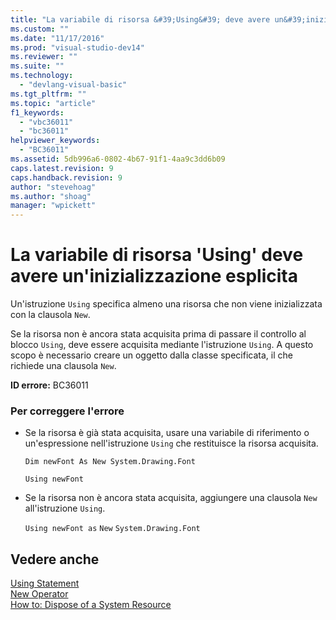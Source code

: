 ```yaml
---
title: "La variabile di risorsa &#39;Using&#39; deve avere un&#39;inizializzazione esplicita | Microsoft Docs"
ms.custom: ""
ms.date: "11/17/2016"
ms.prod: "visual-studio-dev14"
ms.reviewer: ""
ms.suite: ""
ms.technology: 
  - "devlang-visual-basic"
ms.tgt_pltfrm: ""
ms.topic: "article"
f1_keywords: 
  - "vbc36011"
  - "bc36011"
helpviewer_keywords: 
  - "BC36011"
ms.assetid: 5db996a6-0802-4b67-91f1-4aa9c3dd6b09
caps.latest.revision: 9
caps.handback.revision: 9
author: "stevehoag"
ms.author: "shoag"
manager: "wpickett"
---
```

# La variabile di risorsa &#39;Using&#39; deve avere un&#39;inizializzazione esplicita
Un'istruzione `Using` specifica almeno una risorsa che non viene inizializzata con la clausola `New`.  
  
 Se la risorsa non è ancora stata acquisita prima di passare il controllo al blocco `Using`, deve essere acquisita mediante l'istruzione `Using`. A questo scopo è necessario creare un oggetto dalla classe specificata, il che richiede una clausola `New`.  
  
 **ID errore:** BC36011  
  
### Per correggere l'errore  
  
-   Se la risorsa è già stata acquisita, usare una variabile di riferimento o un'espressione nell'istruzione `Using` che restituisce la risorsa acquisita.  
  
     `Dim newFont As New System.Drawing.Font`  
  
     `Using newFont`  
  
-   Se la risorsa non è ancora stata acquisita, aggiungere una clausola `New` all'istruzione `Using`.  
  
     `Using newFont as`   `New`   `System.Drawing.Font`  
  
## Vedere anche  
 [Using Statement](/dotnet/visual-basic/language-reference/statements/using-statement)   
 [New Operator](/dotnet/visual-basic/language-reference/operators/new-operator)   
 [How to: Dispose of a System Resource](../Topic/How%20to:%20Dispose%20of%20a%20System%20Resource%20\(Visual%20Basic\).md)